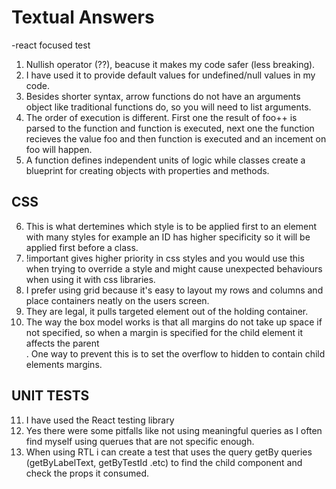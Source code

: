 # Textual Answers
-react focused test

1. Nullish operator (??), beacuse it makes my code safer (less breaking).
2. I have used it to provide default values for undefined/null values in my code.
3. Besides shorter syntax, arrow functions do not have an arguments object like traditional functions do,
   so you will need to list arguments.
4. The order of execution is different. First one the result of foo++ is parsed to the function and function is executed, next one the function recieves the value foo and then function is executed and an incement on foo will happen.
5. A function defines independent units of logic while classes create a blueprint for creating objects with properties and methods.
## CSS
6. This is what dertemines which style is to be applied first to an element with many styles for example an ID has higher specificity so it will be applied first before a class. 
7. !important gives higher priority in css styles and you would use this when trying to override a style and might cause unexpected behaviours when using it with css libraries.
8. I prefer using grid because it's easy to layout my rows and columns and place containers neatly  on the users screen. 
9. They are legal, it pulls targeted element out of the holding container.
10. The way the box model works is that all margins do not take up space if not specified, so when a margin is specified for the child element it affects the parent <div>. One way to prevent this is to set the overflow to hidden to contain child elements margins.

## UNIT TESTS
11. I have used the React testing library
12. Yes there were some pitfalls like not using meaningful queries as I often find myself using querues that are not specific enough.
13. When using  RTL i can create a test that uses the query getBy queries (getByLabelText, getByTestId .etc) to find the child component and check the props it consumed.


